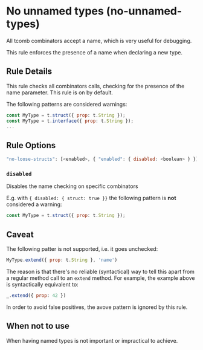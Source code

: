 # No unnamed types (no-unnamed-types)

All tcomb combinators accept a name, which is very useful for debugging.

This rule enforces the presence of a name when declaring a new type.

## Rule Details

This rule checks all combinators calls, checking for the presence of the name parameter.
This rule is on by default.

The following patterns are considered warnings:

```js
const MyType = t.struct({ prop: t.String });
const MyType = t.interface({ prop: t.String });
...
```

## Rule Options

```js
"no-loose-structs": [<enabled>, { "enabled": { disabled: <boolean> } }]
```

### `disabled`

Disables the name checking on specific combinators

E.g. with `{ disabled: { struct: true }}` the following pattern is **not** considered a warning:

```js
const MyType = t.struct({ prop: t.String });
```

## Caveat
The following patter is not supported, i.e. it goes unchecked:

```js
MyType.extend({ prop: t.String }, 'name')
```

The reason is that there's no reliable (syntactical) way to tell this apart from a regular method call to an
`extend` method. For example, the example above is syntactically equivalent to:

```js
_.extend({ prop: 42 })
```

In order to avoid false positives, the avove pattern is ignored by this rule.

## When not to use

When having named types is not important or impractical to achieve.
